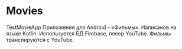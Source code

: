 # Movies
TestMovieApp
Приложение для Android - «Фильмы». Написанов на языке Kotlin. Используется БД Firebase, плеер YouTube. Фильмы транслируются с YouTube.
